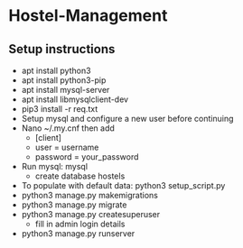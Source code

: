 # Hostel-Management

## Setup instructions

- apt install python3
- apt install python3-pip
- apt install mysql-server
- apt install libmysqlclient-dev
- pip3 install -r req.txt
- Setup mysql and configure a new user before continuing
- Nano ~/.my.cnf then add
  - [client]
  - user = username
  - password = your_password
- Run mysql: mysql
  - create database hostels
- To populate with default data: python3 setup_script.py
- python3 manage.py makemigrations
- python3 manage.py migrate
- python3 manage.py createsuperuser
  - fill in admin login details
- python3 manage.py runserver
